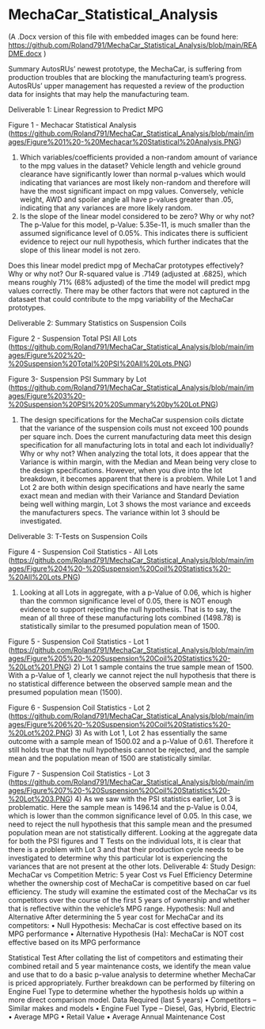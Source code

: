 # MechaCar_Statistical_Analysis

(A .Docx version of this file with embedded images can be found here: https://github.com/Roland791/MechaCar_Statistical_Analysis/blob/main/README.docx )


Summary
AutosRUs’ newest prototype, the MechaCar, is suffering from production troubles that are blocking the manufacturing team’s progress. AutosRUs’ upper management has requested a review of the production data for insights that may help the manufacturing team.

Deliverable 1: Linear Regression to Predict MPG
 
Figure 1 - Mechacar Statistical Analysis (https://github.com/Roland791/MechaCar_Statistical_Analysis/blob/main/images/Figure%201%20-%20Mechacar%20Statistical%20Analysis.PNG)

1)	Which variables/coefficients provided a non-random amount of variance to the mpg values in the dataset?
Vehicle length and vehicle ground clearance have significantly lower than normal p-values which would indicating that variances are most likely non-random and therefore will have the most significant impact on mpg values. Conversely, vehicle weight, AWD and spoiler angle all have p-values greater than .05, indicating that any variances are more likely random.
2)	Is the slope of the linear model considered to be zero? Why or why not?
The p-Value for this model, p-Value: 5.35e-11, is much smaller than the assumed significance level of 0.05%. This indicates there is sufficient evidence to reject our null hypothesis, which further indicates that the slope of this linear model is not zero.

Does this linear model predict mpg of MechaCar prototypes effectively? Why or why not?
Our R-squared value is .7149 (adjusted at .6825), which means roughly 71% (68% adjusted) of the time the model will predict mpg values correctly. There may be other factors that were not captured in the datasaet that could contribute to the mpg variability of the MechaCar prototypes.


Deliverable 2: Summary Statistics on Suspension Coils
 
Figure 2 - Suspension Total PSI All Lots (https://github.com/Roland791/MechaCar_Statistical_Analysis/blob/main/images/Figure%202%20-%20Suspension%20Total%20PSI%20All%20Lots.PNG)
 
Figure 3- Suspension PSI  Summary by Lot (https://github.com/Roland791/MechaCar_Statistical_Analysis/blob/main/images/Figure%203%20-%20Suspension%20PSI%20%20Summary%20by%20Lot.PNG)
1)	The design specifications for the MechaCar suspension coils dictate that the variance of the suspension coils must not exceed 100 pounds per square inch. Does the current manufacturing data meet this design specification for all manufacturing lots in total and each lot individually? Why or why not?
When analyzing the total lots, it does appear that the Variance is within margin, with the Median and Mean being very close to the design specifications. However, when you dive into the lot breakdown, it becomes apparent that there is a problem. While Lot 1 and Lot 2 are both within design specifications and have nearly the same exact mean and median with their Variance and Standard Deviation being well withing margin, Lot 3 shows the most variance and exceeds the manufacturers specs. The variance within lot 3 should be investigated.









Deliverable 3: T-Tests on Suspension Coils
 
Figure 4 - Suspension Coil Statistics - All Lots (https://github.com/Roland791/MechaCar_Statistical_Analysis/blob/main/images/Figure%204%20-%20Suspension%20Coil%20Statistics%20-%20All%20Lots.PNG)

1)	Looking at all Lots in aggregate, with a p-Value of 0.06, which is higher than the common significance level of 0.05, there is NOT enough evidence to support rejecting the null hypothesis. That is to say, the mean of all three of these manufacturing lots combined (1498.78) is statistically similar to the presumed population mean of 1500. 
 
Figure 5 - Suspension Coil Statistics - Lot 1 (https://github.com/Roland791/MechaCar_Statistical_Analysis/blob/main/images/Figure%205%20-%20Suspension%20Coil%20Statistics%20-%20Lot%201.PNG)
2)	Lot 1 sample contains the true sample mean of 1500. With a p-Value of 1, clearly we cannot reject the null hypothesis that there is no statistical difference between the observed sample mean and the presumed population mean (1500).

 
Figure 6 - Suspension Coil Statistics - Lot 2 (https://github.com/Roland791/MechaCar_Statistical_Analysis/blob/main/images/Figure%206%20-%20Suspension%20Coil%20Statistics%20-%20Lot%202.PNG)
3)	As with Lot 1, Lot 2 has essentially the same outcome with a sample mean of 1500.02 and a p-Value of 0.61. Therefore it still holds true that the null hypothesis cannot be rejected, and the sample mean and the population mean of 1500 are statistically similar.

 
Figure 7 - Suspension Coil Statistics - Lot 3 (https://github.com/Roland791/MechaCar_Statistical_Analysis/blob/main/images/Figure%207%20-%20Suspension%20Coil%20Statistics%20-%20Lot%203.PNG)
4)	As we saw with the PSI statistics earlier, Lot 3 is problematic. Here the sample mean is 1496.14 and the p-Value is 0.04, which is lower than the common significance level of 0.05. In this case, we need to reject the null hypothesis that this sample mean and the presumed population mean are not statistically different.
Looking at the aggregate data for both the PSI figures and T Tests on the individual lots, it is clear that there is a problem with Lot 3 and that their production cycle needs to be investigated to determine why this particular lot is experiencing the variances that are not present at the other lots.
Deliverable 4: Study Design: MechaCar vs Competition
Metric: 5 year Cost vs Fuel Efficiency
Determine whether the ownership cost of MechaCar is competitive based on car fuel efficiency. The study will examine the estimated cost of the MechaCar vs its competitors over the course of the first 5 years of ownership and whether that is reflective within the vehicle’s MPG range. 
Hypothesis: Null and Alternative
After determining the 5 year cost for MechaCar and its competitors:
•	Null Hypothesis: MechaCar is cost effective based on its MPG performance
•	Alternative Hypothesis (Ha): MechaCar is NOT cost effective based on its MPG performance

Statistical Test
After collating the list of competitors and estimating their combined retail and 5 year maintenance costs, we identify the mean value and use that to do a basic p-value analysis to determine whether MechaCar is priced appropriately. Further breakdown can be performed by filtering on Engine Fuel Type to determine whether the hypothesis holds up within a more direct comparison model. 
Data Required (last 5 years)
•	Competitors – Similar makes and models
•	Engine Fuel Type – Diesel, Gas, Hybrid, Electric
•	Average MPG
•	Retail Value
•	Average Annual Maintenance Cost

